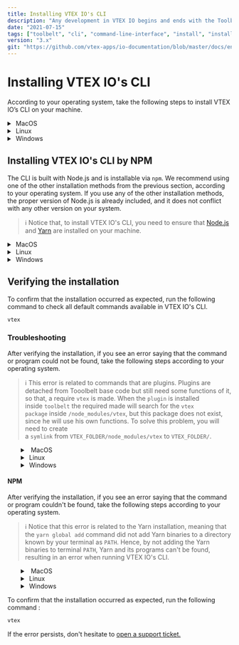 ```yaml
---
title: Installing VTEX IO's CLI
description: "Any development in VTEX IO begins and ends with the Toolbelt, our CLI (Command Line Interface). Learn now how to install it in your terminal."
date: "2021-07-15"
tags: ["toolbelt", "cli", "command-line-interface", "install", "installation"]
version: "3.x"
git: "https://github.com/vtex-apps/io-documentation/blob/master/docs/en/Recipes/development/vtex-io-cli-install.md"
---
```


# Installing VTEX IO's CLI

According to your operating system, take the following steps to install VTEX IO’s CLI on your machine.

<details>
  <summary><span class="fa fa-apple">&nbsp;</span>MacOS</summary>
  <br>

1. Go to the **Homebrew** [page](https://brew.sh/index).
2. Copy the command below **Install Homebrew**.

![brew](https://files.readme.io/7a812a5-Screen_Shot_2021-04-20_at_19.49.25.png)

```sh
$ /bin/bash -c “$(curl -fsSL https://raw.githubusercontent.com/Homebrew/install/HEAD/install.sh)”
```

3. Open a terminal by typing `Command + Space` and typing` terminal`.

4. In your terminal, paste the **Homebrew** command and hit `Return` (Enter).

5. After the Homebrew installation is finished, run the command `brew tap vtex/vtex`.

6. Now, **install VTEX IO'S CLI** by running.

```sh
 brew install vtex
```

<br>
</details>

<details>
  <summary><span class="fa fa-linux">&nbsp;</span>Linux</summary>
<br>

For Linux, you will use the standalone install, a tarball with a binary that contains its own node.js binary.

>ℹ️ Before the installation, check if you have the command line tool and library, [curl](https://curl.se/).

Open your command line and run the following command to **VTEX IO'S CLI**:

```sh
curl -L https://vtex.io/vtexcli/install | sh
```


<br>
</details>

<details>
  <summary><span class="fa fa-windows">&nbsp;</span>Windows</summary>
<br>

For Windows you can install it through `standalone.exe` or [Chocolatey](https://chocolatey.org/).

* **Standalone**
1. Download the VTEX Setup by copying and paste in your browser the following:

```sh
https://vtex.io/vtexcli/install/win-x64
```

2. Once downloaded, open the VTEX Setup and follow the instructions to complete the installation.

* **Chocolatey**
1. Download and install **Chocolatey** as described on this [link](https://chocolatey.org/install).
2. Once Chocolatey is set up, run the following command from the command line:

```sh
choco install vtex
```


<br>
</details>

## Installing VTEX IO's CLI by NPM

The CLI is built with Node.js and is installable via `npm`. We recommend using one of the other installation methods from the previous section, according to your operating system. If you use any of the other installation methods, the proper version of Node.js is already included, and it does not conflict with any other version on your system.

>ℹ️ Notice that, to install VTEX IO's CLI, you need to ensure that [Node.js](https://nodejs.org/) and [Yarn](https://yarnpkg.com/) are installed on your machine.
<details>
  <summary><span class="fa fa-apple">&nbsp;</span>MacOS</summary>
  <br>

1. Go to the **Homebrew** [page](https://brew.sh/index).
2. Copy the command below **Install Homebrew**.

![brew](https://files.readme.io/7a812a5-Screen_Shot_2021-04-20_at_19.49.25.png)

```sh
$ /bin/bash -c “$(curl -fsSL https://raw.githubusercontent.com/Homebrew/install/HEAD/install.sh)”
```

3. Open a terminal by typing `Command + Space` and typing` terminal`.

4. In your terminal, paste the **Homebrew** command and hit `Return` (Enter).

5. After the Homebrew installation is finished, run the command `brew install node`.

6. Now, **install Yarn** by running `brew install yarn`.

7. And finally, install **VTEX IO's CLI** by running:

```sh
$ yarn global add vtex
```



<br>
</details>

<details>
  <summary><span class="fa fa-linux">&nbsp;</span>Linux</summary>
<br>

1. Install **Node.js** using the following command: `sudo apt install nodejs`.
2. Install **Yarn** following the [Yarn installation](https://classic.yarnpkg.com/en/docs/install#gentoo-stable) for Linux.
3. Open your command line and run the following command.

```sh
$ yarn global add vtex
```


<br>
</details>

<details>
  <summary><span class="fa fa-windows">&nbsp;</span>Windows</summary>
<br>

1. Download and install **Node.js** as described on this [link](https://nodejs.org/pt-br/download/).
2. Download and install **Yarn** as described on this [link](https://classic.yarnpkg.com/en/docs/getting-started).
3. Open the CMD by pressing the Windows key and typing `cmd`.
4. Install VTEX IO's CLI by running the following command.

```sh
$ yarn global add vtex
```

<br>
</details>
 

## Verifying the installation

To confirm that the installation occurred as expected, run the following command to check all default commands available in VTEX IO's CLI.

```sh
vtex
```

### Troubleshooting

After verifying the installation, if you see an error saying that the command or program could not be found, take the following steps according to your operating system.

>ℹ️ This error is related to commands that are plugins. Plugins are detached from Tooolbelt base code but still need some functions of it, so that, a require `vtex` is made.
When the `plugin` is installed inside `toolbelt` the required made will search for the `vtex package` inside `/node_modules/vtex`, but this package does not exist, since he will use his own functions. To solve this problem, you will need to create a `symlink` from `VTEX_FOLDER/node_modules/vtex` to `VTEX_FOLDER/`.



<details style="padding-left:30px">
  <summary><span class="fa fa-apple">&nbsp;</span> MacOS</summary>
<br>

In your command line, run the following:

```sh
ln -s /usr/local/Cellar/vtex/2.119.2/libexec /usr/local/Cellar/vtex/2.119.2/libexec/node_modules/vtex
```

<br>
</details>

<details style="padding-left:30px">
<summary><span class="fa fa-linux">&nbsp;</span>Linux</summary>
<br>

In your command line, run the following:

```sh
ln -s /usr/local/lib/vtex /usr/local/lib/vtex/node_modules/vtex
```

<br>
</details>

<details style="padding-left:30px">
  <summary><span class="fa fa-windows">&nbsp;</span>Windows</summary>
<br>

* Chocolatey

In your command line, run the following:

```sh
New-Item -ItemType SymbolicLink -Path 'C:\Program Files\vtex\client\node_modules\vtex' -Target 'C:\Program Files\vtex\client'
```
 

<br>
</details>

#### NPM

After verifying the installation, if you see an error saying that the command or program couldn't be found, take the following steps according to your operating system.

>ℹ️ Notice that this error is related to the Yarn installation, meaning that the `yarn global add` command did not add Yarn binaries to a directory known by your terminal as `PATH`. Hence, by not adding the Yarn binaries to terminal `PATH`, Yarn and its programs can't be found, resulting in an error when running VTEX IO's CLI.

<details style="padding-left:30px">
  <summary><span class="fa fa-apple">&nbsp;</span> MacOS</summary>
<br>

1. In your local directories, find the Profile file. It is usually hidden and named after the command line's interpreter. For example: if you're using `bash`, your Profile file will be named `bashrc`. If you use `zsh`, it will be `zshrc`.
2. Once in the Profile file, add the following command: `export PATH=$PATH:$(yarn global bin)`.
3. Log in and log out of the terminal for the changes to take effect.

>ℹ️ If your command line Shell is Fish, you can ignore the step by step above. Run the following command in your terminal: `set -U fish_user_paths (yarn global bin) $fish_user_paths`.

<br>
</details>

<details style="padding-left:30px">
<summary><span class="fa fa-linux">&nbsp;</span>Linux</summary>
<br>

1. In your local directories, find the Profile file. It is usually hidden and named after the command line's interpreter. For example: if you're using `bash`, your Profile file will be named `bashrc`. If you use `zsh`, it will be `zshrc`.
2. Once in the Profile file, add the following command: `export PATH=$PATH:$(yarn global bin)`.
3. Log in and log out of the terminal for the changes to take effect.

>ℹ️ If your command line Shell is Fish, you can ignore the step by step above. Run the following command in your terminal: `set -U fish_user_paths (yarn global bin) $fish_user_paths`.

<br>
</details>

<details style="padding-left:30px">
  <summary><span class="fa fa-windows">&nbsp;</span>Windows</summary>
<br>

1. Run the `yarn global bin` command in your terminal. It will return the path in which the yarn global binaries were saved.
2. Copy it to your clipboard. This path now must be added to the Windows Environment Variable Path;
3. Click on the Windows button and search for environment. Then, click on `Edit the system environment variables`.
4. In the `System Properties` dialog, click on the `Environment Variables...` button.
5. In `User Variables`, select `Path` and then click on the `Edit...` button.
6. Click on the `New` button to add a new path to the search.
7. Paste the yarn global binary path copied in Step 2 and click `OK` when prompted. This will save your changes.
8. Log in and log out of the terminal for the changes to take effect.

<br>
</details>

To confirm that the installation occurred as expected, run the following command :

```sh
vtex
```

If the error persists, don't hesitate to [open a support ticket.](https://help-tickets.vtex.com/smartlink/sso/login/zendesk)
